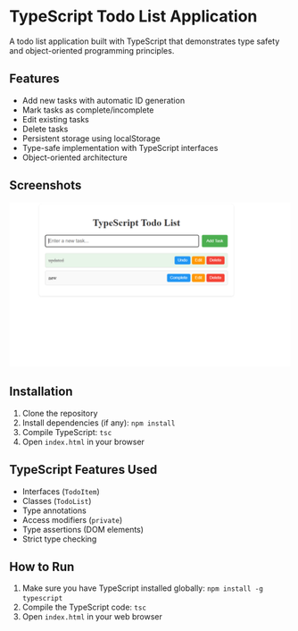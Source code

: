 # TypeScript Todo List Application

A todo list application built with TypeScript that demonstrates type safety and object-oriented programming principles.

## Features

- Add new tasks with automatic ID generation
- Mark tasks as complete/incomplete
- Edit existing tasks
- Delete tasks
- Persistent storage using localStorage
- Type-safe implementation with TypeScript interfaces
- Object-oriented architecture

## Screenshots
![alt text](image.png)
## Installation

1. Clone the repository
2. Install dependencies (if any): `npm install`
3. Compile TypeScript: `tsc`
4. Open `index.html` in your browser

## TypeScript Features Used

- Interfaces (`TodoItem`)
- Classes (`TodoList`)
- Type annotations
- Access modifiers (`private`)
- Type assertions (DOM elements)
- Strict type checking

## How to Run

1. Make sure you have TypeScript installed globally: `npm install -g typescript`
2. Compile the TypeScript code: `tsc`
3. Open `index.html` in your web browser

